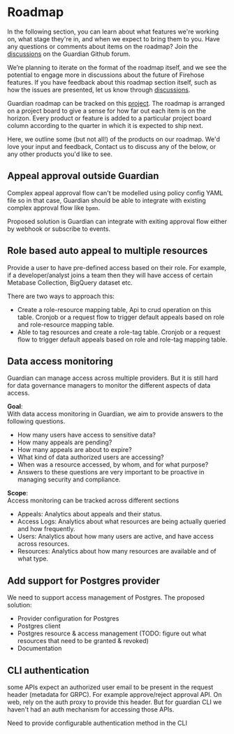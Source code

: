 # Roadmap

In the following section, you can learn about what features we're working on, what stage they're in, and when we expect to bring them to you. Have any questions or comments about items on the roadmap? Join the [discussions](https://github.com/orgs/raystack/discussions) on the Guardian Github forum.

We’re planning to iterate on the format of the roadmap itself, and we see the potential to engage more in discussions about the future of Firehose features. If you have feedback about this roadmap section itself, such as how the issues are presented, let us know through [discussions](https://github.com/orgs/raystack/discussions).

Guardian roadmap can be tracked on this [project](https://github.com/orgs/raystack/projects/10/views/4). The roadmap is arranged on a project board to give a sense for how far out each item is on the horizon. Every product or feature is added to a particular project board column according to the quarter in which it is expected to ship next.

Here, we outline some (but not all!) of the products on our roadmap. We'd love your input and feedback, Contact us to discuss any of the below, or any other products you'd like to see.

## Appeal approval outside Guardian

Complex appeal approval flow can't be modelled using policy config YAML file so in that case, Guardian should be able to integrate with existing complex approval flow like `bpmn`.

Proposed solution is Guardian can integrate with exiting approval flow either by webhook or subscribe to events.

## Role based auto appeal to multiple resources

Provide a user to have pre-defined access based on their role. For example, if a developer/analyst joins a team then they will have access of certain Metabase Collection, BigQuery dataset etc.

There are two ways to approach this:

- Create a role-resource mapping table, Api to crud operation on this table. Cronjob or a request flow to trigger default appeals based on role and role-resource mapping table.
- Able to tag resources and create a role-tag table. Cronjob or a request flow to trigger default appeals based on role and role-tag mapping table.

## Data access monitoring

Guardian can manage access across multiple providers. But it is still hard for data governance managers to monitor the different aspects of data access.

**Goal**:<br/>
With data access monitoring in Guardian, we aim to provide answers to the following questions.

- How many users have access to sensitive data?
- How many appeals are pending?
- How many appeals are about to expire?
- What kind of data authorized users are accessing?
- When was a resource accessed, by whom, and for what purpose?
- Answers to these questions are very important to be proactive in managing security and compliance.

**Scope**:<br/>
Access monitoring can be tracked across different sections

- Appeals: Analytics about appeals and their status.
- Access Logs: Analytics about what resources are being actually queried and how frequently.
- Users: Analytics about how many users are active, and have access across resources.
- Resources: Analytics about how many resources are available and of what type.

## Add support for Postgres provider

We need to support access management of Postgres. The proposed solution:

- Provider configuration for Postgres
- Postgres client
- Postgres resource & access management (TODO: figure out what resources that need to be granted & revoked)
- Documentation

## CLI authentication

some APIs expect an authorized user email to be present in the request header (metadata for GRPC). For example approve/reject approval API. On web, rely on the auth proxy to provide this header. But for guardian CLI we haven't had an auth mechanism for accessing those APIs.

Need to provide configurable authentication method in the CLI
